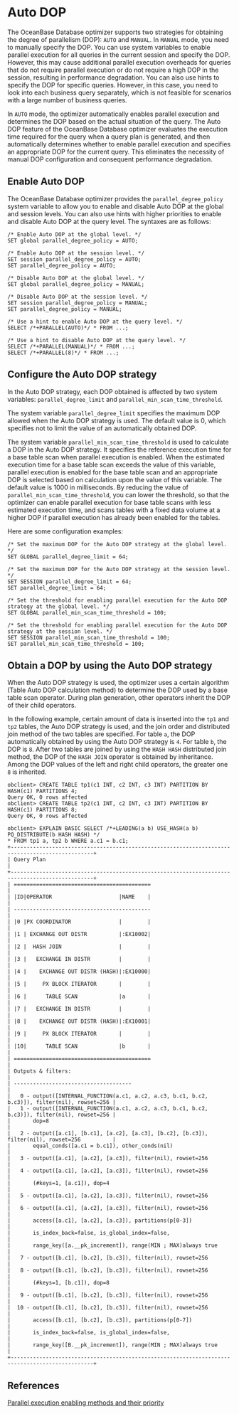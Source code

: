 # Auto DOP

The OceanBase Database optimizer supports two strategies for obtaining the degree of parallelism (DOP): `AUTO` and `MANUAL`. In `MANUAL` mode, you need to manually specify the DOP. You can use system variables to enable parallel execution for all queries in the current session and specify the DOP. However, this may cause additional parallel execution overheads for queries that do not require parallel execution or do not require a high DOP in the session, resulting in performance degradation. You can also use hints to specify the DOP for specific queries. However, in this case, you need to look into each business query separately, which is not feasible for scenarios with a large number of business queries.

In `AUTO` mode, the optimizer automatically enables parallel execution and determines the DOP based on the actual situation of the query. The Auto DOP feature of the OceanBase Database optimizer evaluates the execution time required for the query when a query plan is generated, and then automatically determines whether to enable parallel execution and specifies an appropriate DOP for the current query. This eliminates the necessity of manual DOP configuration and consequent performance degradation.

## Enable Auto DOP

The OceanBase Database optimizer provides the `parallel_degree_policy` system variable to allow you to enable and disable Auto DOP at the global and session levels. You can also use hints with higher priorities to enable and disable Auto DOP at the query level. The syntaxes are as follows:

```shell
/* Enable Auto DOP at the global level. */
SET global parallel_degree_policy = AUTO;

/* Enable Auto DOP at the session level. */
SET session parallel_degree_policy = AUTO;
SET parallel_degree_policy = AUTO;

/* Disable Auto DOP at the global level. */
SET global parallel_degree_policy = MANUAL;

/* Disable Auto DOP at the session level. */
SET session parallel_degree_policy = MANUAL;
SET parallel_degree_policy = MANUAL;

/* Use a hint to enable Auto DOP at the query level. */
SELECT /*+PARALLEL(AUTO)*/ * FROM ...;

/* Use a hint to disable Auto DOP at the query level. */
SELECT /*+PARALLEL(MANUAL)*/ * FROM ...;
SELECT /*+PARALLEL(8)*/ * FROM ...;
```

## Configure the Auto DOP strategy

In the Auto DOP strategy, each DOP obtained is affected by two system variables: `parallel_degree_limit` and `parallel_min_scan_time_threshold`.

The system variable `parallel_degree_limit` specifies the maximum DOP allowed when the Auto DOP strategy is used. The default value is 0, which specifies not to limit the value of an automatically obtained DOP.

The system variable `parallel_min_scan_time_threshold` is used to calculate a DOP in the Auto DOP strategy. It specifies the reference execution time for a base table scan when parallel execution is enabled. When the estimated execution time for a base table scan exceeds the value of this variable, parallel execution is enabled for the base table scan and an appropriate DOP is selected based on calculation upon the value of this variable. The default value is 1000 in milliseconds. By reducing the value of `parallel_min_scan_time_threshold`, you can lower the threshold, so that the optimizer can enable parallel execution for base table scans with less estimated execution time, and scans tables with a fixed data volume at a higher DOP if parallel execution has already been enabled for the tables.

Here are some configuration examples:

```shell
/* Set the maximum DOP for the Auto DOP strategy at the global level. */
SET GLOBAL parallel_degree_limit = 64;

/* Set the maximum DOP for the Auto DOP strategy at the session level. */
SET SESSION parallel_degree_limit = 64;
SET parallel_degree_limit = 64;

/* Set the threshold for enabling parallel execution for the Auto DOP strategy at the global level. */
SET GLOBAL parallel_min_scan_time_threshold = 100;

/* Set the threshold for enabling parallel execution for the Auto DOP strategy at the session level. */
SET SESSION parallel_min_scan_time_threshold = 100;
SET parallel_min_scan_time_threshold = 100;
```

## Obtain a DOP by using the Auto DOP strategy

When the Auto DOP strategy is used, the optimizer uses a certain algorithm (Table Auto DOP calculation method) to determine the DOP used by a base table scan operator. During plan generation, other operators inherit the DOP of their child operators.

In the following example, certain amount of data is inserted into the `tp1` and `tp2` tables, the Auto DOP strategy is used, and the join order and distributed join method of the two tables are specified. For table `a`, the DOP automatically obtained by using the Auto DOP strategy is `4`. For table `b`, the DOP is `8`. After two tables are joined by using the `HASH HASH` distributed join method, the DOP of the `HASH JOIN` operator is obtained by inheritance. Among the DOP values of the left and right child operators, the greater one `8` is inherited.

```shell
obclient> CREATE TABLE tp1(c1 INT, c2 INT, c3 INT) PARTITION BY HASH(c1) PARTITIONS 4;
Query OK, 0 rows affected
obclient> CREATE TABLE tp2(c1 INT, c2 INT, c3 INT) PARTITION BY HASH(c1) PARTITIONS 8;
Query OK, 0 rows affected

obclient> EXPLAIN BASIC SELECT /*+LEADING(a b) USE_HASH(a b) PQ_DISTRIBUTE(b HASH HASH) */
* FROM tp1 a, tp2 b WHERE a.c1 = b.c1;
+------------------------------------------------------------------------------------------------+
| Query Plan                                                                                     |
+------------------------------------------------------------------------------------------------+
| ===========================================                                                    |
| |ID|OPERATOR                     |NAME    |                                                    |
| -------------------------------------------                                                    |
| |0 |PX COORDINATOR               |        |                                                    |
| |1 | EXCHANGE OUT DISTR          |:EX10002|                                                    |
| |2 |  HASH JOIN                  |        |                                                    |
| |3 |   EXCHANGE IN DISTR         |        |                                                    |
| |4 |    EXCHANGE OUT DISTR (HASH)|:EX10000|                                                    |
| |5 |     PX BLOCK ITERATOR       |        |                                                    |
| |6 |      TABLE SCAN             |a       |                                                    |
| |7 |   EXCHANGE IN DISTR         |        |                                                    |
| |8 |    EXCHANGE OUT DISTR (HASH)|:EX10001|                                                    |
| |9 |     PX BLOCK ITERATOR       |        |                                                    |
| |10|      TABLE SCAN             |b       |                                                    |
| ===========================================                                                    |
| Outputs & filters:                                                                             |
| -------------------------------------                                                          |
|   0 - output([INTERNAL_FUNCTION(a.c1, a.c2, a.c3, b.c1, b.c2, b.c3)]), filter(nil), rowset=256 |
|   1 - output([INTERNAL_FUNCTION(a.c1, a.c2, a.c3, b.c1, b.c2, b.c3)]), filter(nil), rowset=256 |
|       dop=8                                                                                    |
|   2 - output([a.c1], [b.c1], [a.c2], [a.c3], [b.c2], [b.c3]), filter(nil), rowset=256          |
|       equal_conds([a.c1 = b.c1]), other_conds(nil)                                             |
|   3 - output([a.c1], [a.c2], [a.c3]), filter(nil), rowset=256                                  |
|   4 - output([a.c1], [a.c2], [a.c3]), filter(nil), rowset=256                                  |
|       (#keys=1, [a.c1]), dop=4                                                                 |
|   5 - output([a.c1], [a.c2], [a.c3]), filter(nil), rowset=256                                  |
|   6 - output([a.c1], [a.c2], [a.c3]), filter(nil), rowset=256                                  |
|       access([a.c1], [a.c2], [a.c3]), partitions(p[0-3])                                       |
|       is_index_back=false, is_global_index=false,                                              |
|       range_key([a.__pk_increment]), range(MIN ; MAX)always true                               |
|   7 - output([b.c1], [b.c2], [b.c3]), filter(nil), rowset=256                                  |
|   8 - output([b.c1], [b.c2], [b.c3]), filter(nil), rowset=256                                  |
|       (#keys=1, [b.c1]), dop=8                                                                 |
|   9 - output([b.c1], [b.c2], [b.c3]), filter(nil), rowset=256                                  |
|  10 - output([b.c1], [b.c2], [b.c3]), filter(nil), rowset=256                                  |
|       access([b.c1], [b.c2], [b.c3]), partitions(p[0-7])                                       |
|       is_index_back=false, is_global_index=false,                                              |
|       range_key([B.__pk_increment]), range(MIN ; MAX)always true                               |
+------------------------------------------------------------------------------------------------+
```

## References

[Parallel execution enabling methods and their priority](../300.distributed-execution-plan/500.parallel-execution.md)

